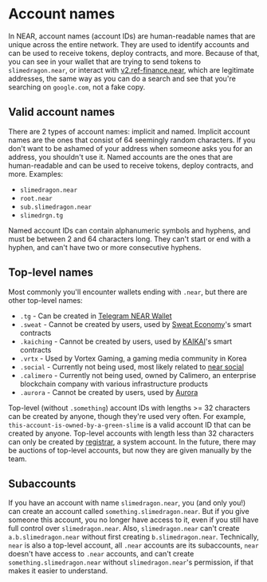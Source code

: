 # Account names
In NEAR, account names (account IDs) are human-readable names that are unique
across the entire network. They are used to identify accounts and can be used
to receive tokens, deploy contracts, and more. Because of that, you can see
in your wallet that are trying to send tokens to `slimedragon.near`, or
interact with [v2.ref-finance.near](../lvl2/exchanging-tokens-ref.md), which are
legitimate addresses, the same way as you can do a search and see that you're
searching on `google.com`, not a fake copy.

## Valid account names
There are 2 types of account names: implicit and named. Implicit account
names are the ones that consist of 64 seemingly random characters. If you don't
want to be ashamed of your address when someone asks you for an address, you
shouldn't use it. Named accounts are the ones that are human-readable and
can be used to receive tokens, deploy contracts, and more. Examples:
- `slimedragon.near`
- `root.near`
- `sub.slimedragon.near`
- `slimedrgn.tg`

Named account IDs can contain alphanumeric symbols and hyphens, and must be
between 2 and 64 characters long. They can't start or end with a hyphen, and
can't have two or more consecutive hyphens.

## Top-level names

Most commonly you'll encounter wallets ending with `.near`, but there are other
top-level names:
- `.tg` - Can be created in [Telegram NEAR Wallet](../lvl1/wallets/telegram-near-wallet.md)
- `.sweat` - Cannot be created by users, used by [Sweat Economy](../projects/sweat-economy.md)'s smart contracts
- `.kaiching` - Cannot be created by users, used by [KAIKAI](../projects/kaikai.md)'s smart contracts
- `.vrtx` - Used by Vortex Gaming, a gaming media community in Korea
- `.social` - Currently not being used, most likely related to [near social](../lvl3/near-social.md)
- `.calimero` - Currently not being used, owned by Calimero, an enterprise blockchain company with various infrastructure products
- `.aurora` - Cannot be created by users, used by [Aurora](../lvl5/aurora.md)

Top-level (without `.something`) account IDs with lengths >= 32 characters can be
created by anyone, though they're used very often. For example, `this-account-is-owned-by-a-green-slime`
is a valid account ID that can be created by anyone. Top-level accounts with length less
than 32 characters can only be created by [registrar](https://nearblocks.io/address/registrar), a system account. In the future,
there may be auctions of top-level accounts, but now they are given manually by the team.

## Subaccounts
If you have an account with name `slimedragon.near`, you (and only you!) can create
an account called `something.slimedragon.near`. But if you give someone this account,
you no longer have access to it, even if you still have full control over `slimedragon.near`.
Also, `slimedragon.near` can't create `a.b.slimedragon.near` without first creating `b.slimedragon.near`.
Technically, `near` is also a top-level account, all `.near` accounts are its subaccounts,
`near` doesn't have access to `.near` accounts, and can't create `something.slimedragon.near`
without `slimedragon.near`'s permission, if that makes it easier to understand.

